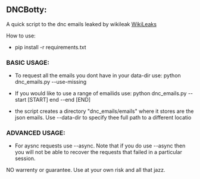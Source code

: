 ## DNCBotty:

A quick script to the dnc emails leaked by wikileak 
[WikiLeaks](https://wikileaks.org/dnc-emails)

How to use:

* pip install -r requirements.txt

### BASIC USAGE:

* To request all the emails you dont have in your data-dir use:
python dnc_emails.py --use-missing

* If you would like to use a range of emailids use:
python dnc_emails.py --start [START] end --end [END]

* the script creates a directory "dnc_emails/emails" where it stores are the
json emails. Use --data-dir to specify thee full path to a different locatio

### ADVANCED USAGE:
* For aysnc requests use --async. Note that if you do use --async then you will not be able to recover the requests that failed in a particular session.

NO warrenty or guarantee. Use at your own risk and all that jazz.

